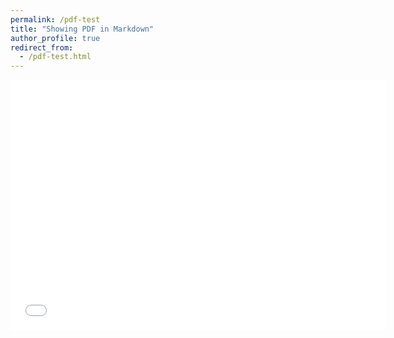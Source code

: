 ```yaml
---
permalink: /pdf-test
title: "Showing PDF in Markdown"
author_profile: true
redirect_from: 
  - /pdf-test.html
---
```


<iframe src="/files/EECS4088-Final-Project-Report.pdf" width="600" height="400" style="border:none;"></iframe>